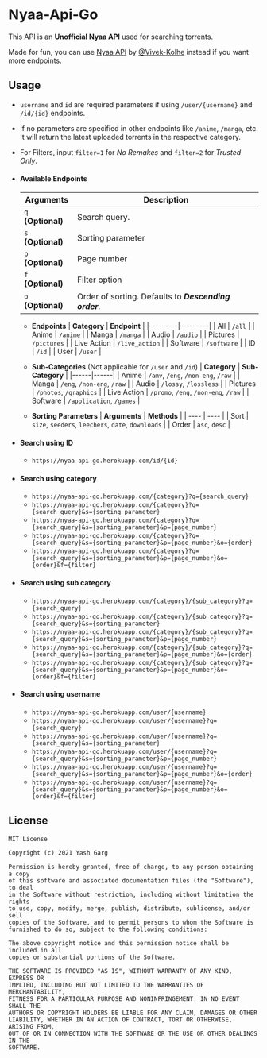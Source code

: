# Nyaa-Api-Go

This API is an **Unofficial Nyaa API** used for searching torrents.

Made for fun, you can use [Nyaa API](https://github.com/Vivek-Kolhe/Nyaa-API) by [@Vivek-Kolhe](https://github.com/Vivek-Kolhe/) instead if you want more endpoints.

## Usage

- `username` and `id` are required parameters if using `/user/{username}` and `/id/{id}` endpoints.

- If no parameters are specified in other endpoints like `/anime`, `/manga`, etc. It will return the latest uploaded torrents in the respective category.

- For Filters, input `filter=1` for *No Remakes* and `filter=2` for *Trusted Only*.

-   #### Available Endpoints
	| **Arguments** | **Description** |
	|------|------|
	| `q` **(Optional)** | Search query. |
	| `s` **(Optional)** | Sorting parameter |
	| `p` **(Optional)** | Page number |
	| `f` **(Optional)** | Filter option |
	| `o` **(Optional)** | Order of sorting. Defaults to **_Descending order_**. |

	-   **Endpoints**
		| **Category** | **Endpoint** |
		|---------|---------|
		| All | `/all` |
		| Anime | `/anime` |
		| Manga | `/manga` |
		| Audio | `/audio` |
		| Pictures | `/pictures` |
		| Live Action | `/live_action` |
		| Software | `/software` |
		| ID | `/id` |
		| User | `/user` |

	-   **Sub-Categories** (Not applicable for `/user` and `/id`)
		| **Category** | **Sub-Category** |
		|------|------|
		| Anime | `/amv`, `/eng`, `/non-eng`, `/raw` |
		| Manga | `/eng`, `/non-eng`, `/raw` |
		| Audio | `/lossy`, `/lossless` |
		| Pictures | `/photos`, `/graphics` |
		| Live Action | `/promo`, `/eng`, `/non-eng`, `/raw` |
		| Software | `/application`, `/games` |

	-   **Sorting Parameters**
		| **Arguments** | **Methods** |
		| ---- | ---- |
		| Sort | `size`, `seeders`, `leechers`, `date`, `downloads` |
		| Order | `asc`, `desc` |

-	#### Search using ID
	- 	`https://nyaa-api-go.herokuapp.com/id/{id}`

-   #### Search using category
	-   `https://nyaa-api-go.herokuapp.com/{category}?q={search_query}`
	-   `https://nyaa-api-go.herokuapp.com/{category}?q={search_query}&s={sorting_parameter}`
	-   `https://nyaa-api-go.herokuapp.com/{category}?q={search_query}&s={sorting_parameter}&p={page_number}`
	-   `https://nyaa-api-go.herokuapp.com/{category}?q={search_query}&s={sorting_parameter}&p={page_number}&o={order}`
	-   `https://nyaa-api-go.herokuapp.com/{category}?q={search_query}&s={sorting_parameter}&p={page_number}&o={order}&f={filter}`

-   #### Search using sub category
	-   `https://nyaa-api-go.herokuapp.com/{category}/{sub_category}?q={search_query}`
	-   `https://nyaa-api-go.herokuapp.com/{category}/{sub_category}?q={search_query}&s={sorting_parameter}`
	-   `https://nyaa-api-go.herokuapp.com/{category}/{sub_category}?q={search_query}&s={sorting_parameter}&p={page_number}`
	-   `https://nyaa-api-go.herokuapp.com/{category}/{sub_category}?q={search_query}&s={sorting_parameter}&p={page_number}&o={order}`
	-   `https://nyaa-api-go.herokuapp.com/{category}/{sub_category}?q={search_query}&s={sorting_parameter}&p={page_number}&o={order}&f={filter}`

-	#### Search using username
	- 	`https://nyaa-api-go.herokuapp.com/user/{username}`
	- 	`https://nyaa-api-go.herokuapp.com/user/{username}?q={search_query}`
	- 	`https://nyaa-api-go.herokuapp.com/user/{username}?q={search_query}&s={sorting_parameter}`
	- 	`https://nyaa-api-go.herokuapp.com/user/{username}?q={search_query}&s={sorting_parameter}&p={page_number}`
	- 	`https://nyaa-api-go.herokuapp.com/user/{username}?q={search_query}&s={sorting_parameter}&p={page_number}&o={order}`
	- 	`https://nyaa-api-go.herokuapp.com/user/{username}?q={search_query}&s={sorting_parameter}&p={page_number}&o={order}&f={filter}`

## License

```text
MIT License

Copyright (c) 2021 Yash Garg

Permission is hereby granted, free of charge, to any person obtaining a copy
of this software and associated documentation files (the "Software"), to deal
in the Software without restriction, including without limitation the rights
to use, copy, modify, merge, publish, distribute, sublicense, and/or sell
copies of the Software, and to permit persons to whom the Software is
furnished to do so, subject to the following conditions:

The above copyright notice and this permission notice shall be included in all
copies or substantial portions of the Software.

THE SOFTWARE IS PROVIDED "AS IS", WITHOUT WARRANTY OF ANY KIND, EXPRESS OR
IMPLIED, INCLUDING BUT NOT LIMITED TO THE WARRANTIES OF MERCHANTABILITY,
FITNESS FOR A PARTICULAR PURPOSE AND NONINFRINGEMENT. IN NO EVENT SHALL THE
AUTHORS OR COPYRIGHT HOLDERS BE LIABLE FOR ANY CLAIM, DAMAGES OR OTHER
LIABILITY, WHETHER IN AN ACTION OF CONTRACT, TORT OR OTHERWISE, ARISING FROM,
OUT OF OR IN CONNECTION WITH THE SOFTWARE OR THE USE OR OTHER DEALINGS IN THE
SOFTWARE.
```
